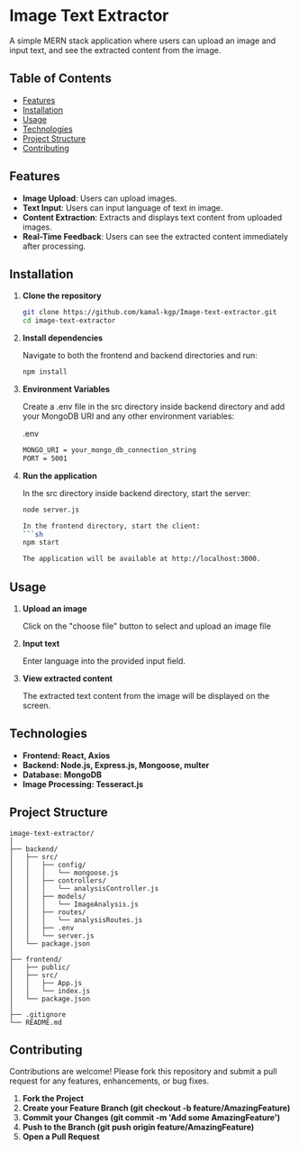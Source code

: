 # Image Text Extractor

A simple MERN stack application where users can upload an image and input text, and see the extracted content from the image.

## Table of Contents

- [Features](#features)
- [Installation](#installation)
- [Usage](#usage)
- [Technologies](#technologies)
- [Project Structure](#project-structure)
- [Contributing](#contributing)

## Features

- **Image Upload**: Users can upload images.
- **Text Input**: Users can input language of text in image.
- **Content Extraction**: Extracts and displays text content from uploaded images.
- **Real-Time Feedback**: Users can see the extracted content immediately after processing.

## Installation

1. **Clone the repository**

   ```sh
   git clone https://github.com/kamal-kgp/Image-text-extractor.git
   cd image-text-extractor

2. **Install dependencies**

    Navigate to both the frontend and backend directories and run:
    ```sh
    npm install
    

3. **Environment Variables**

    Create a .env file in the src directory inside backend directory and add your MongoDB URI and any other environment variables:

    .env
    ```sh
    MONGO_URI = your_mongo_db_connection_string
    PORT = 5001

4. **Run the application**

    In the src directory inside backend directory, start the server:
    ```sh
    node server.js

    In the frontend directory, start the client:
    ```sh
    npm start

    The application will be available at http://localhost:3000.


## Usage

1. **Upload an image**

     Click on the "choose file" button to select and upload an image file

3. **Input text**

    Enter language into the provided input field.

4. **View extracted content**

    The extracted text content from the image will be displayed on the screen.


## Technologies
- **Frontend: React, Axios**
- **Backend: Node.js, Express.js, Mongoose, multer**
- **Database: MongoDB**
- **Image Processing: Tesseract.js**


## Project Structure
    
    image-text-extractor/
    │
    ├── backend/
    │   ├── src/
    │   │   ├── config/
    │   │   │   └── mongoose.js
    │   │   ├── controllers/
    │   │   │   └── analysisController.js
    │   │   ├── models/
    │   │   │   └── ImageAnalysis.js
    │   │   ├── routes/
    │   │   │   └── analysisRoutes.js
    │   │   ├── .env
    │   │   └── server.js
    │   └── package.json
    │
    ├── frontend/
    │   ├── public/
    │   ├── src/
    │   │   ├── App.js
    │   │   └── index.js
    │   └── package.json
    │
    ├── .gitignore
    └── README.md
 

## Contributing
Contributions are welcome! Please fork this repository and submit a pull request for any features, enhancements, or bug fixes.

1. **Fork the Project**
2. **Create your Feature Branch (git checkout -b feature/AmazingFeature)**
3. **Commit your Changes (git commit -m 'Add some AmazingFeature')**
4. **Push to the Branch (git push origin feature/AmazingFeature)**
5. **Open a Pull Request**
